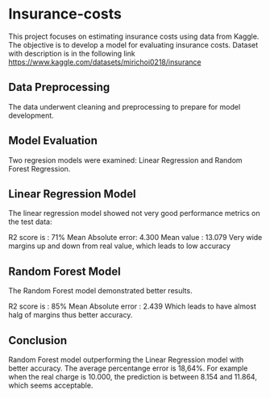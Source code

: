 # Insurance-costs
This project focuses on estimating insurance costs using data from Kaggle. The objective is to develop a model for evaluating insurance costs. Dataset with description is in the following link https://www.kaggle.com/datasets/mirichoi0218/insurance

## Data Preprocessing
The data underwent cleaning and preprocessing to prepare for model development.

## Model Evaluation
Two regresion models were examined: Linear Regression and Random Forest Regression.

## Linear Regression Model
The linear regression model showed not very good performance metrics on the test data:

R2 score is : 71%
Mean Absolute error: 4.300
Mean value : 13.079
Very wide margins up and down from real value, which leads to low accuracy

## Random Forest Model
The Random Forest model demonstrated better results.

R2 score is : 85%
Mean Absolute error : 2.439
Which leads to have almost halg of margins thus better accuracy.


## Conclusion
 Random Forest model outperforming the Linear Regression model with better accuracy. The average percentange error is 18,64%. For example when the real charge is 10.000, the prediction is between 
8.154 and 11.864, which seems acceptable.
